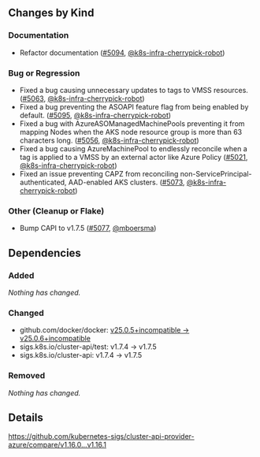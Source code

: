 ## Changes by Kind

### Documentation

- Refactor documentation ([#5094](https://github.com/kubernetes-sigs/cluster-api-provider-azure/pull/5094), [@k8s-infra-cherrypick-robot](https://github.com/k8s-infra-cherrypick-robot))

### Bug or Regression

- Fixed a bug causing unnecessary updates to tags to VMSS resources. ([#5063](https://github.com/kubernetes-sigs/cluster-api-provider-azure/pull/5063), [@k8s-infra-cherrypick-robot](https://github.com/k8s-infra-cherrypick-robot))
- Fixed a bug preventing the ASOAPI feature flag from being enabled by default. ([#5095](https://github.com/kubernetes-sigs/cluster-api-provider-azure/pull/5095), [@k8s-infra-cherrypick-robot](https://github.com/k8s-infra-cherrypick-robot))
- Fixed a bug with AzureASOManagedMachinePools preventing it from mapping Nodes when the AKS node resource group is more than 63 characters long. ([#5056](https://github.com/kubernetes-sigs/cluster-api-provider-azure/pull/5056), [@k8s-infra-cherrypick-robot](https://github.com/k8s-infra-cherrypick-robot))
- Fixed a bug causing AzureMachinePool to endlessly reconcile when a tag is applied to a VMSS by an external actor like Azure Policy ([#5021](https://github.com/kubernetes-sigs/cluster-api-provider-azure/pull/5021), [@k8s-infra-cherrypick-robot](https://github.com/k8s-infra-cherrypick-robot))
- Fixed an issue preventing CAPZ from reconciling non-ServicePrincipal-authenticated, AAD-enabled AKS clusters. ([#5073](https://github.com/kubernetes-sigs/cluster-api-provider-azure/pull/5073), [@k8s-infra-cherrypick-robot](https://github.com/k8s-infra-cherrypick-robot))

### Other (Cleanup or Flake)

- Bump CAPI to v1.7.5 ([#5077](https://github.com/kubernetes-sigs/cluster-api-provider-azure/pull/5077), [@mboersma](https://github.com/mboersma))

## Dependencies

### Added
_Nothing has changed._

### Changed
- github.com/docker/docker: [v25.0.5+incompatible → v25.0.6+incompatible](https://github.com/docker/docker/compare/v25.0.5...v25.0.6)
- sigs.k8s.io/cluster-api/test: v1.7.4 → v1.7.5
- sigs.k8s.io/cluster-api: v1.7.4 → v1.7.5

### Removed
_Nothing has changed._

## Details
<!-- markdown-link-check-disable-next-line -->
https://github.com/kubernetes-sigs/cluster-api-provider-azure/compare/v1.16.0...v1.16.1
